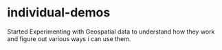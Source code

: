 # individual-demos

Started Experimenting with Geospatial data to understand how they work and figure out various ways i can use them.
